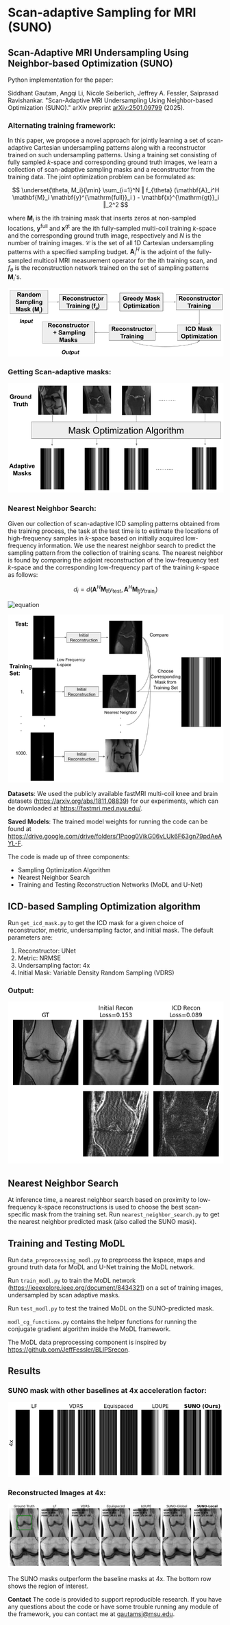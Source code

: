 # Scan-adaptive Sampling for MRI (SUNO)
## Scan-Adaptive MRI Undersampling Using Neighbor-based Optimization (SUNO)

Python implementation for the paper:

Siddhant Gautam, Angqi Li, Nicole Seiberlich, Jeffrey A. Fessler, Saiprasad Ravishankar. "Scan-Adaptive MRI Undersampling Using Neighbor-based Optimization (SUNO)." arXiv preprint [arXiv:2501.09799](https://arxiv.org/abs/2501.09799) (2025).


### Alternating training framework:
In this paper, we propose a novel approach for jointly learning a set of scan-adaptive Cartesian undersampling patterns along with a reconstructor trained on such undersampling patterns. 
Using a training set consisting of fully sampled $k$-space and corresponding ground truth images, we learn a collection of scan-adaptive sampling masks and a reconstructor from the training data. The joint optimization problem can be formulated as:


$$
\underset{\theta, M_i}{\min} \sum_{i=1}^N ‖ f_{\theta} (\mathbf{A}_i^H \mathbf{M}_i \mathbf{y}^{\mathrm{full}}_i ) - \mathbf{x}^{\mathrm{gt}}_i ‖_2^2
$$

where $\mathbf{M}_i$ is the ith training mask that inserts zeros at non-sampled locations,
$\mathbf{y}^{\mathrm{full}}$ and $\mathbf{x}^{\mathrm{gt}}$
are the ith fully-sampled multi-coil training $k$-space and the corresponding ground truth image, respectively and $N$ is the number of training images.
$\mathcal{C}$ is the set of all 1D Cartesian undersampling patterns with a specified sampling budget.
$\mathbf{A}_i^H$ is the adjoint of the fully-sampled multicoil MRI measurement operator for the ith training scan,
and $f_{\theta}$ is the reconstruction network trained on the set of sampling patterns $\mathbf{M}_i$'s. 

![alt text](https://github.com/sidgautam95/adaptive-sampling-mri-suno/blob/main/figures/icd_alternating.png)

### Getting Scan-adaptive masks:
![alt text](https://github.com/sidgautam95/adaptive-sampling-mri-suno/blob/main/figures/mri_train_pipeline.png)

### Nearest Neighbor Search:
Given our collection of scan-adaptive ICD sampling patterns obtained from the training process, the task at the test time is to estimate the locations of high-frequency samples in $k$-space based on initially acquired low-frequency information. We use the nearest neighbor search to predict the sampling pattern from the collection of training scans. The nearest neighbor is found by comparing the adjoint reconstruction of the low-frequency test $k$-space and the corresponding low-frequency part of the training $k$-space as follows:

$$
d_i =  d(\mathbf{A}^H \mathbf{M}_{\mathrm{lf}} y_{\mathrm{test}}, \mathbf{A}^H \mathbf{M}_{lf} y_{\mathrm{train}_i})
$$

![equation](https://latex.codecogs.com/svg.image?d_i=d(\mathbf{A}^H\mathbf{M}_{\mathrm{lf}}\mathbf{y}_{\mathrm{test}},\mathbf{A}^H\mathbf{M}_{\mathrm{lf}}\mathbf{y}_{\mathrm{train}_i}))


![alt text](https://github.com/sidgautam95/adaptive-sampling-mri-suno/blob/main/figures/mri_testing_pipeline_nn.png)

**Datasets**: We used the publicly available fastMRI multi-coil knee and brain datasets (https://arxiv.org/abs/1811.08839) for our experiments, which can be downloaded at https://fastmri.med.nyu.edu/. 

**Saved Models**: The trained model weights for running the code can be found at https://drive.google.com/drive/folders/1Ppog0VikG06vLUk6F63gn79pdAeAYL-F.

The code is made up of three components: 
* Sampling Optimization Algorithm
* Nearest Neighbor Search
* Training and Testing Reconstruction Networks (MoDL and U-Net)

## ICD-based Sampling Optimization algorithm

Run `get_icd_mask.py` to get the ICD mask for a given choice of reconstructor, metric, undersampling factor, and initial mask. The default parameters are:
1. Reconstructor: UNet
2. Metric: NRMSE
3. Undersampling factor: 4x
4. Initial Mask: Variable Density Random Sampling (VDRS)

### Output:

![alt text](https://github.com/sidgautam95/adaptive-sampling-mri-suno/blob/main/figures/icd_recon_4x.png)


## Nearest Neighbor Search
At inference time, a nearest neighbor search based on proximity to low-frequency k-space reconstructions is used to choose the best scan-specific mask from the training set.
Run `nearest_neighbor_search.py` to get the nearest neighbor predicted mask (also called the SUNO mask).

## Training and Testing MoDL

Run `data_preprocessing_modl.py` to preprocess the kspace, maps and ground truth data for MoDL and U-Net training the MoDL network.

Run `train_modl.py` to train the MoDL network (https://ieeexplore.ieee.org/document/8434321) on a set of training images, undersampled by scan adaptive masks.

Run `test_modl.py` to test the trained MoDL on the SUNO-predicted mask.

`modl_cg_functions.py` contains the helper functions for running the conjugate gradient algorithm inside the MoDL framework.

The MoDL data preprocessing component is inspired by https://github.com/JeffFessler/BLIPSrecon.

## Results
### SUNO mask with other baselines at 4x acceleration factor:
![alt text](https://github.com/sidgautam95/adaptive-sampling-mri-suno/blob/main/figures/icd_vs_baseline_masks_fastmri_4x.png)


### Reconstructed Images at 4x:
![alt text](https://github.com/sidgautam95/adaptive-sampling-mri-suno/blob/main/figures/img_recon_all_masks.png)

The SUNO masks outperform the baseline masks at 4x. The bottom row shows the region of interest.


**Contact**
The code is provided to support reproducible research. If you have any questions about the code or have some trouble running any module of the framework, you can contact me at gautamsi@msu.edu.
